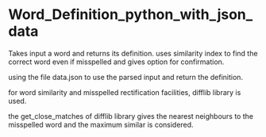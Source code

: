 # Word_Definition_python_with_json_data
Takes input a word and returns its definition. uses similarity index to find the correct word even if misspelled and gives option for confirmation.

using the file data.json to use the parsed input and return the definition.

for word similarity and misspelled rectification facilities, difflib library is used.

the get_close_matches of difflib library gives the nearest neighbours to the misspelled word and the maximum similar is considered.
